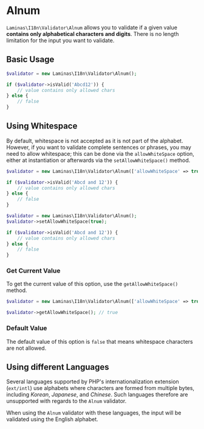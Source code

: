 # Alnum

`Laminas\I18n\Validator\Alnum` allows you to validate if a given value
**contains only alphabetical characters and digits**. There is no length
limitation for the input you want to validate.

## Basic Usage

```php
$validator = new Laminas\I18n\Validator\Alnum();

if ($validator->isValid('Abcd12')) {
    // value contains only allowed chars
} else {
    // false
}
```

## Using Whitespace

By default, whitespace is not accepted as it is not part of the alphabet.
However, if you want to validate complete sentences or phrases, you may need to
allow whitespace; this can be done via the `allowWhiteSpace` option, either at
instantiation or afterwards via the `setAllowWhiteSpace()` method.  

```php fct_label="Constructor Usage"
$validator = new Laminas\I18n\Validator\Alnum(['allowWhiteSpace' => true]);

if ($validator->isValid('Abcd and 12')) {
    // value contains only allowed chars
} else {
    // false
}
```

```php fct_label="Setter Usage"
$validator = new Laminas\I18n\Validator\Alnum();
$validator->setAllowWhiteSpace(true);

if ($validator->isValid('Abcd and 12')) {
    // value contains only allowed chars
} else {
    // false
}
```

### Get Current Value

To get the current value of this option, use the `getAllowWhiteSpace()` method.

```php
$validator = new Laminas\I18n\Validator\Alnum(['allowWhiteSpace' => true]);

$validator->getAllowWhiteSpace(); // true
```

### Default Value

The default value of this option is `false` that means whitespace characters are
not allowed.

## Using different Languages

Several languages supported by PHP's internationalization extension (`ext/intl`)
use alphabets where characters are formed from multiple bytes, including
*Korean*, *Japanese*, and *Chinese*. Such languages therefore are unsupported
with regards to the `Alnum` validator.

When using the `Alnum` validator with these languages, the input will be
validated using the English alphabet.
